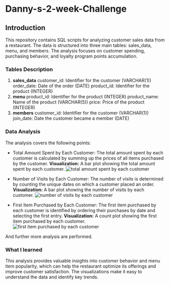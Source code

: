 # Danny-s-2-week-Challenge
## Introduction
This repository contains SQL scripts for analyzing customer sales data from a restaurant. The data is structured into three main tables: sales_data, menu, and members. The analysis focuses on customer spending, purchasing behavior, and loyalty program points accumulation.

### Tables Description
1. **sales_data**
customer_id: Identifier for the customer (VARCHAR(1))
order_date: Date of the order (DATE)
product_id: Identifier for the product (INTEGER)
2. **menu**
product_id: Identifier for the product (INTEGER)
product_name: Name of the product (VARCHAR(5))
price: Price of the product (INTEGER)
3. **members**
customer_id: Identifier for the customer (VARCHAR(1))
join_date: Date the customer became a member (DATE)

### Data Analysis
The analysis covers the following points:

- Total Amount Spent by Each Customer:
The total amount spent by each customer is calculated by summing up the prices of all items purchased by the customer.
**Visualization:** A bar plot showing the total amount spent by each customer.
![total amount spent by each customer](https://github.com/user-attachments/assets/235d7b2a-c38d-467a-94b5-e0579b874f30)

- Number of Visits by Each Customer:
The number of visits is determined by counting the unique dates on which a customer placed an order.
**Visualization:** A bar plot showing the number of visits by each customer.
![number of visits by each customer](https://github.com/user-attachments/assets/1cec6cdd-c248-4e57-ba34-8d3d06b9f4ff)

- First Item Purchased by Each Customer:
The first item purchased by each customer is identified by ordering their purchases by date and selecting the first entry.
**Visualization:** A count plot showing the first item purchased by each customer.
![first item purchased by each customer](https://github.com/user-attachments/assets/287634b4-56df-4eae-854c-5265b820213a)

And further more analysis are performed.

### What I learned
This analysis provides valuable insights into customer behavior and menu item popularity, which can help the restaurant optimize its offerings and improve customer satisfaction. The visualizations make it easy to understand the data and identify key trends.

